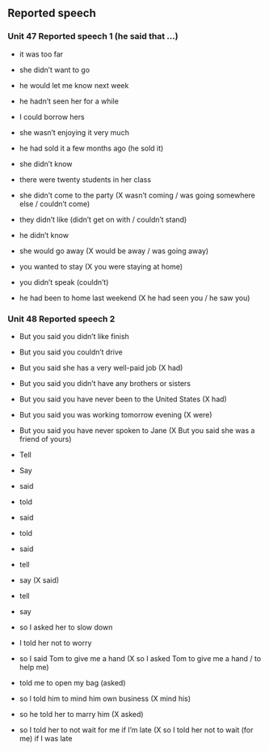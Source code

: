 ## Reported speech


### Unit 47 Reported speech 1 (he said that …)

- it was too far
- she didn’t want to go
- he would let me know next week
- he hadn’t seen her for a while
- I could borrow hers
- she wasn’t enjoying it very much
- he had sold it a few months ago (he sold it)
- she didn’t know
- there were twenty students in her class

- she didn’t come to the party (X wasn’t coming / was going somewhere else / couldn’t come)
- they didn’t like (didn’t get on with / couldn’t stand)
- he didn’t know
- she would go away (X would be away / was going away)
- you wanted to stay (X you were staying at home)
- you didn’t speak (couldn’t)
- he had been to home last weekend (X he had seen you / he saw you)


### Unit 48 Reported speech 2 

- But you said you didn’t like finish
- But you said you couldn’t drive
- But you said she has a very well-paid job (X had)
- But you said you didn’t have any brothers or sisters 
- But you said you have never been to the United States (X had)
- But you said you was working tomorrow evening (X were)
- But you said you have never spoken to Jane (X But you said she was a friend of yours)

- Tell
- Say
- said
- told
- said
- told
- said
- tell
- say (X said)
- tell
- say

- so I asked her to slow down
- I told her not to worry
- so I said Tom to give me a hand (X so I asked Tom to give me a hand / to help me)
- told me to open my bag (asked)
- so l told him to mind him own business (X mind his)
- so he told her to marry him (X asked)
- so I told her to not wait for me if I’m late (X so I told her not to wait (for me) if I was late




